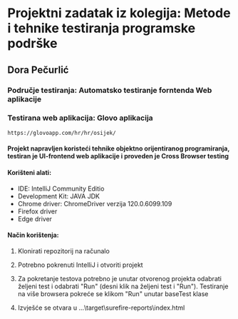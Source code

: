 # Projektni zadatak iz kolegija: Metode i tehnike testiranja programske podrške
## Dora Pečurlić

### Područje testiranja: Automatsko testiranje forntenda Web aplikacije
### Testirana web aplikacija: Glovo aplikacija
    https://glovoapp.com/hr/hr/osijek/
    
#### Projekt napravljen koristeći tehnike objektno orijentiranog programiranja, testiran je UI-frontend web aplikacije i proveden je Cross Browser testing

#### Korišteni alati: 
- IDE: IntelliJ Community Editio
- Development Kit: JAVA JDK
- Chrome driver: ChromeDriver verzija 120.0.6099.109
- Firefox driver
- Edge driver

#### Način korištenja: 
1. Klonirati repozitorij na računalo

2. Potrebno pokrenuti IntelliJ i otvoriti projekt

3. Za pokretanje testova potrebno je unutar otvorenog projekta odabrati željeni test i odabrati "Run" (desni klik na željeni test i "Run").
   Testiranje na više browsera pokreće se klikom "Run" unutar baseTest klase

4. Izvješće se otvara u ...\target\surefire-reports\index.html


